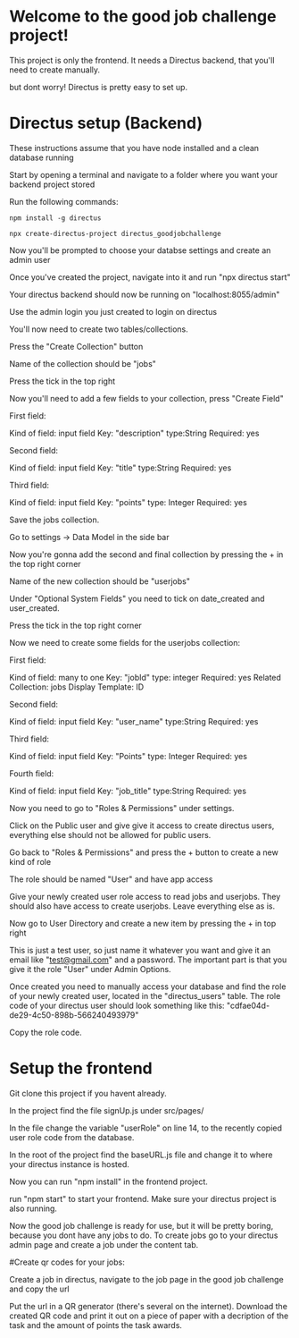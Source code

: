 # Welcome to the good job challenge project!

This project is only the frontend. It needs a Directus backend, that you'll need to create manually.

but dont worry! Directus is pretty easy to set up.

# Directus setup (Backend)

These instructions assume that you have node installed and a clean database running

Start by opening a terminal and navigate to a folder where you want your backend project stored

Run the following commands:

    npm install -g directus

    npx create-directus-project directus_goodjobchallenge

Now you'll be prompted to choose your databse settings and create an admin user

Once you've created the project, navigate into it and run "npx directus start"

Your directus backend should now be running on "localhost:8055/admin"

Use the admin login you just created to login on directus

You'll now need to create two tables/collections.

Press the "Create Collection" button

Name of the collection should be "jobs"

Press the tick in the top right

Now you'll need to add a few fields to your collection, press "Create Field"

First field:

Kind of field: input field
Key: "description"
type:String
Required: yes

Second field:

Kind of field: input field
Key: "title"
type:String
Required: yes

Third field:

Kind of field: input field
Key: "points"
type: Integer
Required: yes

Save the jobs collection.

Go to settings -> Data Model in the side bar

Now you're gonna add the second and final collection by pressing the + in the top right corner

Name of the new collection should be "userjobs"

Under "Optional System Fields" you need to tick on date_created and user_created.

Press the tick in the top right corner

Now we need to create some fields for the userjobs collection:

First field:

Kind of field: many to one
Key: "jobId"
type: integer
Required: yes
Related Collection: jobs
Display Template: ID

Second field:

Kind of field: input field
Key: "user_name"
type:String
Required: yes

Third field:

Kind of field: input field
Key: "Points"
type: Integer
Required: yes

Fourth field:

Kind of field: input field
Key: "job_title"
type:String
Required: yes

Now you need to go to "Roles & Permissions" under settings.

Click on the Public user and give give it access to create directus users, everything else should not be allowed for public users.

Go back to "Roles & Permissions" and press the + button to create a new kind of role

The role should be named "User" and have app access

Give your newly created user role access to read jobs and userjobs. They should also have access to create userjobs. Leave everything else as is.

Now go to User Directory and create a new item by pressing the + in top right

This is just a test user, so just name it whatever you want and give it an email like "test@gmail.com" and a password. The important part is that you give it the role "User" under Admin Options.

Once created you need to manually access your database and find the role of your newly created user, located in the "directus_users" table.
The role code of your directus user should look something like this: "cdfae04d-de29-4c50-898b-566240493979"

Copy the role code.

# Setup the frontend

Git clone this project if you havent already.

In the project find the file signUp.js under src/pages/

In the file change the variable "userRole" on line 14, to the recently copied user role code from the database.

In the root of the project find the baseURL.js file and change it to where your directus instance is hosted.

Now you can run "npm install" in the frontend project.

run "npm start" to start your frontend. Make sure your directus project is also running.

Now the good job challenge is ready for use, but it will be pretty boring, because you dont have any jobs to do. To create jobs go to your directus admin page and create a job under the content tab.

#Create qr codes for your jobs:

Create a job in directus, navigate to the job page in the good job challenge and copy the url

Put the url in a QR generator (there's several on the internet). Download the created QR code and print it out on a piece of paper with a decription of the task and the amount of points the task awards.
